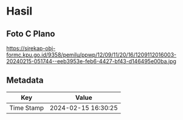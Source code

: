 # Hasil

## Foto C Plano

https://sirekap-obj-formc.kpu.go.id/9358/pemilu/ppwp/12/09/11/20/16/1209112016003-20240215-051744--eeb3953e-feb6-4427-bf43-d146495e00ba.jpg


## Metadata

| Key        | Value               |
| ---------- | ------------------- |
| Time Stamp | 2024-02-15 16:30:25 |



